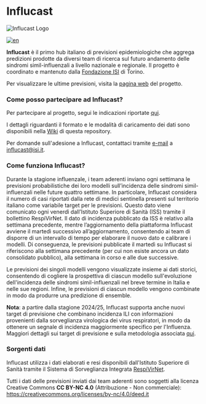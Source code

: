 # Influcast 

![Influcast Logo](https://github.com/Predizioni-Epidemiologiche-Italia/Influcast/blob/main/Influcast-logo.png)

[![en](https://img.shields.io/badge/lang-en-red.svg)](https://github.com/Predizioni-Epidemiologiche-Italia/Influcast/blob/main/README.en.md)

__Influcast__ è il primo hub italiano di previsioni epidemiologiche che aggrega predizioni prodotte da diversi team di ricerca sul futuro andamento delle sindromi simil-influenzali a livello nazionale e regionale. Il progetto è coordinato e mantenuto dalla [Fondazione ISI](https://www.isi.it/en/home) di Torino.

Per visualizzare le ultime previsioni, visita la [pagina web](https://influcast.org/it/) del progetto.

### Come posso partecipare ad Influcast?
Per partecipare al progetto, segui le indicazioni riportate [qui](https://github.com/Predizioni-Epidemiologiche-Italia/Influcast/wiki/Come-posso-partecipare-ad-Influcast%3F).

I dettagli riguardanti il formato e le modalità di caricamento dei dati sono disponibili nella [Wiki](https://github.com/Predizioni-Epidemiologiche-Italia/Influcast/wiki) di questa repository.

Per domande sull'adesione a Influcast, contattaci tramite [e-mail](mailto:influcast@isi.it) a influcast@isi.it.

### Come funziona Influcast? 
Durante la stagione influenzale, i team aderenti inviano ogni settimana le previsioni probabilistiche dei loro modelli sull’incidenza delle sindromi simil-influenzali nelle future quattro settimane. In particolare, Influcast considera il numero di casi riportati dalla rete di medici sentinella presenti sul territorio italiano come variabile target per le previsioni. Questo dato viene comunicato ogni venerdì dall’Istituto Superiore di Sanità (ISS) tramite il bollettino RespiVirNet. Il dato di incidenza pubblicato da ISS è relativo alla settimana precedente, mentre l’aggiornamento della piattaforma Influcast avviene il martedì successivo all’aggiornamento, consentendo ai team di disporre di un intervallo di tempo per elaborare il nuovo dato e calibrare i modelli. Di conseguenza, le previsioni pubblicate il martedì su Influcast si riferiscono alla settimana precedente (per cui non esiste ancora un dato consolidato pubblico), alla settimana in corso e alle due successive.

Le previsioni dei singoli modelli vengono visualizzate insieme ai dati storici, consentendo di cogliere la prospettiva di ciascun modello sull'evoluzione dell'incidenza delle sindromi simil-influenzali nel breve termine in Italia e nelle sue regioni. Infine, le previsioni di ciascun modello vengono combinate in modo da produrre una predizione di ensemble.

**Nota**: a partire dalla stagione 2024/25, Influcast supporta anche nuovi target di previsione che combinano incidenza ILI con informazioni provenienti dalla sorveglianza virologica dei virus respiratori, in modo da ottenere un segnale di incidenza maggiormente specifico per l'Influenza. Maggiori dettagli sui target di previsione e sulla metodologia associata [qui](https://github.com/Predizioni-Epidemiologiche-Italia/Influcast/wiki/Target-di-previsione-e-dati-di-sorveglianza).

### Sorgenti dati
Influcast utilizza i dati elaborati e resi disponibili dall'Istituto Superiore di Sanità tramite il Sistema di Sorveglianza Integrata [RespiVirNet](https://www.epicentro.iss.it/influenza/respivirnet).

Tutti i dati delle previsioni inviati dai team aderenti sono soggetti alla licenza Creative Commons __CC BY-NC 4.0__ (Attribuzione - Non commerciale): https://creativecommons.org/licenses/by-nc/4.0/deed.it
